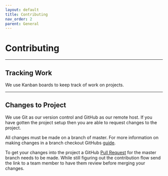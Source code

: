 ```yaml
---
layout: default
title: Contributing
nav_order: 2
parent: General
---
```


# Contributing

---

## Tracking Work

We use Kanban boards to keep track of work on projects. 

---

## Changes to Project

We use Git as our version control and GitHub as our remote host. If you have gotten the project setup then you are able to request changes to the project.

All changes must be made on a branch of master. For more information on making changes in a branch checkout GitHubs [guide](https://docs.github.com/en/desktop/contributing-and-collaborating-using-github-desktop/making-changes-in-a-branch).

To get your changes into the project a GitHub [Pull Request](https://docs.github.com/en/pull-requests/collaborating-with-pull-requests/proposing-changes-to-your-work-with-pull-requests/creating-a-pull-request) for the master branch needs to be made. While still figuring out the contribution flow send the link to a team member to have them review before merging your changes.